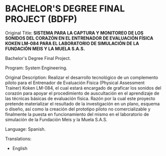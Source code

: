 # BACHELOR'S DEGREE FINAL PROJECT \(BDFP\)

Original Title: **SISTEMA PARA LA CAPTURA Y MONITOREO DE LOS SONIDOS DEL CORAZÓN EN EL ENTRENADOR DE EVALUACIÓN FÍSICA KOKEN LM-084 PARA EL LABORATORIO DE SIMULACIÓN DE LA FUNDACIÓN MEIS Y LA MUELA S.A.S.**

Bachelor's Degree Final Project.

Program: System Engineering.

Original Description: Realizar el desarrollo tecnológico de un complemento piloto para el Entrenador de Evaluación Física \(Physical Assessment Trainer\) Koken LM-084, el cual estará encargado de graficar los sonidos del corazón para apoyar el procedimiento de auscultación en el aprendizaje de las técnicas básicas de evaluación física. Razón por la cual este proyecto pretende materializar el resultado de la investigación en un plano, esquema o diseño, así como la creación del prototipo piloto no comercializable y finalmente la puesta en funcionamiento del mismo en el laboratorio de simulación de la Fundación Meis y la Muela S.A.S.

Language: Spanish.

Translations:

* English

